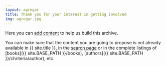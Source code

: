```yaml
---
layout: agregar
title: Thank you for your interest in getting involved
img: agregar.jpg
---
```

 
Here you can [add content](https://form.jotform.com/211904785426056) to help us build this archive.

You can make sure that the content you are going to propose is not already available in {{ site.title }}, in the [search page](search.html) or in the complete listings of [books]({{ site.BASE_PATH }}/books), [authors]({{ site.BASE_PATH }}/chriteria/author), etc.